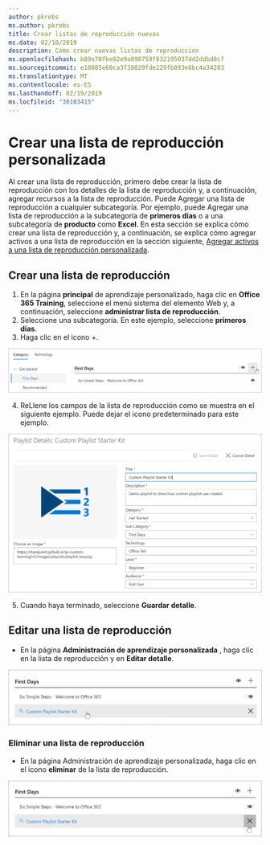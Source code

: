```yaml
---
author: pkrebs
ms.author: pkrebs
title: Crear listas de reproducción nuevas
ms.date: 02/18/2019
description: Cómo crear nuevas listas de reproducción
ms.openlocfilehash: b89e70fbe02e9a890759f832195037dd2ddbd8cf
ms.sourcegitcommit: e10085e60ca3f38029fde229fb093e6bc4a34203
ms.translationtype: MT
ms.contentlocale: es-ES
ms.lasthandoff: 02/19/2019
ms.locfileid: "30103415"
---
```

# <a name="create-a-custom-playlist"></a>Crear una lista de reproducción personalizada

Al crear una lista de reproducción, primero debe crear la lista de reproducción con los detalles de la lista de reproducción y, a continuación, agregar recursos a la lista de reproducción. Puede Agregar una lista de reproducción a cualquier subcategoría. Por ejemplo, puede Agregar una lista de reproducción a la subcategoría de **primeros días** o a una subcategoría de **producto** como **Excel**. En esta sección se explica cómo crear una lista de reproducción y, a continuación, se explica cómo agregar activos a una lista de reproducción en la sección siguiente, [Agregar activos a una lista de reproducción personalizada](custom_addassets.md).

## <a name="create-a-playlist"></a>Crear una lista de reproducción 

1. En la página **principal** de aprendizaje personalizado, haga clic en **Office 365 Training**, seleccione el menú sistema del elemento Web y, a continuación, seleccione **administrar lista de reproducción**. 
2. Seleccione una subcategoría. En este ejemplo, seleccione **primeros días**.  
3. Haga clic en el icono +.  

![CG-newplaylistbtn. png](media/cg-newplaylistbtn.png)

4.  ReLlene los campos de la lista de reproducción como se muestra en el siguiente ejemplo. Puede dejar el icono predeterminado para este ejemplo. 

![CG-newplaylistdetails. png](media/cg-newplaylistdetails.png)

5.  Cuando haya terminado, seleccione **Guardar detalle**. 

## <a name="edit-a-playlist"></a>Editar una lista de reproducción

- En la página **Administración de aprendizaje personalizada** , haga clic en la lista de reproducción y en **Editar detalle**.  

![CG-editplaylist. png](media/cg-editplaylist.png)

### <a name="delete-a-playlist"></a>Eliminar una lista de reproducción

- En la página Administración de aprendizaje personalizada, haga clic en el icono **eliminar** de la lista de reproducción.  

![CG-deleteplaylist. png](media/cg-deleteplaylist.png)